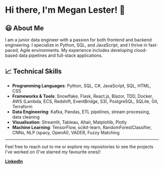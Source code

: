 # Hi there, I'm Megan Lester! 👋

## 😃 About Me
I am a junior data engineer with a passion for both frontend and backend engineering. I specialize in Python, SQL, and JavaScript, and I thrive in fast-paced, Agile environments. My experience includes developing cloud-based data pipelines and full-stack applications. 

## 📈 Technical Skills

- **Programming Languages**: Python, SQL, C#, JavaScript, SQL, HTML, CSS  
- **Frameworks & Tools**: Snowflake, Flask, React.js, Blazor, TDD, Docker, AWS (Lambda, ECS, Redshift, EventBridge, S3), PostgreSQL, SQLite, Git, Terraform  
- **Data Engineering**: Kafka, Pandas, ETL pipelines, stream processing, data cleaning  
- **Visualisation**: Streamlit, Tableau, Altair, Matplotlib, Plotly  
- **Machine Learning**: TensorFlow, scikit-learn, RandomForestClassifier, CNNs, NLP (spacy, OpenAI), VADER, Fuzzy Matching  

---

Feel free to reach out to me or explore my repositories to see the projects I've worked on (I've starred my favourite ones)!

[**LinkedIn**](https://www.linkedin.com/in/megan-lester-480aba255)  

